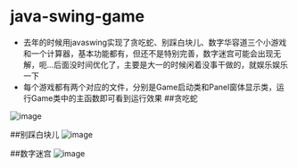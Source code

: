 # java-swing-game
- 去年的时候用javaswing实现了贪吃蛇、别踩白块儿、数字华容道三个小游戏和一个计算器，基本功能都有，但还不是特别完善，数字迷宫可能会出现无解，呃...后面没时间优化了，主要是大一的时候闲着没事干做的，就娱乐娱乐一下
- 每个游戏都有两个对应的文件，分别是Game启动类和Panel窗体显示类，运行Game类中的主函数即可看到运行效果
##贪吃蛇

![image](https://user-images.githubusercontent.com/87376981/147358448-bad0f1be-5479-4262-8069-f3b6fbb4923a.png)

##别踩白块儿
![image](https://user-images.githubusercontent.com/87376981/147358511-2fa0f8ef-fb20-4a33-9a6a-680d5fe5e596.png)

##数字迷宫
![image](https://user-images.githubusercontent.com/87376981/147358535-b521cce5-473e-42e4-9666-720217e50291.png)
